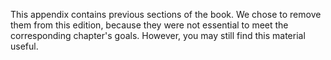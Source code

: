 This appendix contains previous sections of the book.
We chose to remove them from this edition, because they were not essential to meet the corresponding chapter's goals.
However, you may still find this material useful.